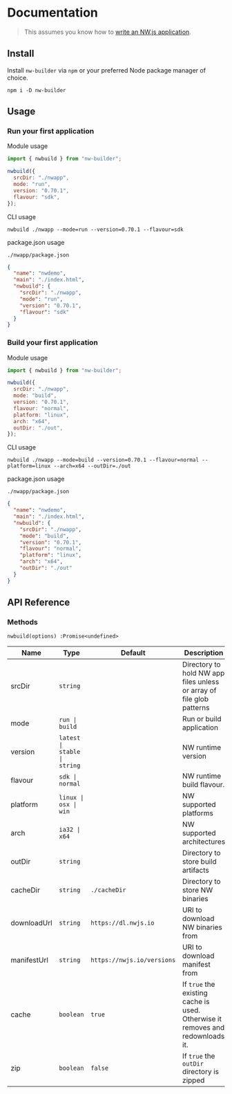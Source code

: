 # Documentation

> This assumes you know how to [write an NW.js application](https://nwjs.readthedocs.io/en/latest/For%20Users/Getting%20Started/).

## Install

Install `nw-builder` via `npm` or your preferred Node package manager of choice.

```shell
npm i -D nw-builder
```

## Usage

### Run your first application

Module usage

```javascript
import { nwbuild } from "nw-builder";

nwbuild({
  srcDir: "./nwapp",
  mode: "run",
  version: "0.70.1",
  flavour: "sdk",
});
```

CLI usage

```shell
nwbuild ./nwapp --mode=run --version=0.70.1 --flavour=sdk
```

package.json usage

`./nwapp/package.json`

```json
{
  "name": "nwdemo",
  "main": "./index.html",
  "nwbuild": {
    "srcDir": "./nwapp",
    "mode": "run",
    "version": "0.70.1",
    "flavour": "sdk"
  }
}
```

### Build your first application

Module usage

```javascript
import { nwbuild } from "nw-builder";

nwbuild({
  srcDir: "./nwapp",
  mode: "build",
  version: "0.70.1",
  flavour: "normal",
  platform: "linux",
  arch: "x64",
  outDir: "./out",
});
```

CLI usage

```shell
nwbuild ./nwapp --mode=build --version=0.70.1 --flavour=normal --platform=linux --arch=x64 --outDir=./out
```

package.json usage

`./nwapp/package.json`

```json
{
  "name": "nwdemo",
  "main": "./index.html",
  "nwbuild": {
    "srcDir": "./nwapp",
    "mode": "build",
    "version": "0.70.1",
    "flavour": "normal",
    "platform": "linux",
    "arch": "x64",
    "outDir": "./out"
  }
}
```

## API Reference

### Methods

`nwbuild(options) :Promise<undefined>`

| Name        | Type                         | Default                    | Description                                                                    |
| ----------- | ---------------------------- | -------------------------- | ------------------------------------------------------------------------------ |
| srcDir      | `string`                     |                            | Directory to hold NW app files unless or array of file glob patterns           |
| mode        | `run \| build`               |                            | Run or build application                                                       |
| version     | `latest \| stable \| string` |                            | NW runtime version                                                             |
| flavour     | `sdk \| normal`              |                            | NW runtime build flavour.                                                      |
| platform    | `linux \| osx \| win`        |                            | NW supported platforms                                                         |
| arch        | `ia32 \| x64`                |                            | NW supported architectures                                                     |
| outDir      | `string`                     |                            | Directory to store build artifacts                                             |
| cacheDir    | `string`                     | `./cacheDir`               | Directory to store NW binaries                                                 |
| downloadUrl | `string`                     | `https://dl.nwjs.io`       | URI to download NW binaries from                                               |
| manifestUrl | `string`                     | `https://nwjs.io/versions` | URI to download manifest from                                                  |
| cache       | `boolean`                    | `true`                     | If `true` the existing cache is used. Otherwise it removes and redownloads it. |
| zip         | `boolean`                    | `false`                    | If `true` the `outDir` directory is zipped                                     |
